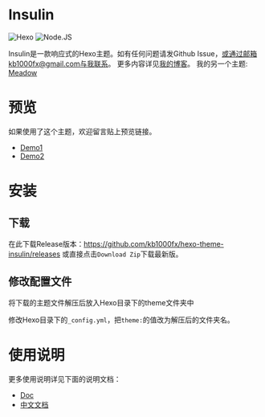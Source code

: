 # Insulin

![Hexo](https://img.shields.io/badge/Hexo-3.0+-blue) 
![Node.JS](https://img.shields.io/badge/node.js-6.0-brightgreen)

Insulin是一款响应式的Hexo主题。如有任何问题请发Github Issue，或通过邮箱kb1000fx@gmail.com与我联系。
更多内容详见[我的博客](https://garybear.cn/)。
我的另一个主题: [Meadow](https://github.com/kb1000fx/hexo-theme-meadow)

# 预览

如果使用了这个主题，欢迎留言贴上预览链接。

+ [Demo1](https://kb1000fx.github.io/hexo-theme-insulin/)
+ [Demo2](https://note.garybear.cn/)

# 安装
## 下载
在此下载Release版本：https://github.com/kb1000fx/hexo-theme-insulin/releases
或直接点击`Download Zip`下载最新版。

## 修改配置文件
将下载的主题文件解压后放入Hexo目录下的theme文件夹中

修改Hexo目录下的`_config.yml`，把`theme:`的值改为解压后的文件夹名。

# 使用说明

更多使用说明详见下面的说明文档：

+ [Doc](https://kb1000fx.github.io/hexo-theme-insulin/doc/#/en/)
+ [中文文档](https://kb1000fx.github.io/hexo-theme-insulin/doc/#/)
  
